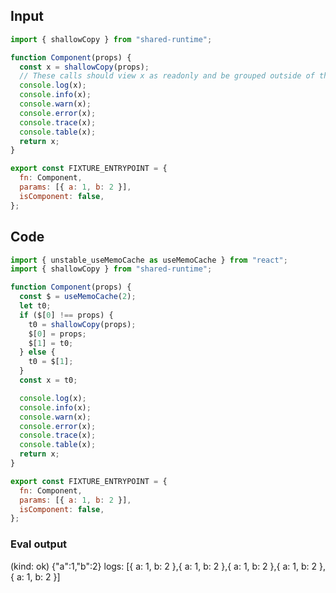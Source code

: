 
## Input

```javascript
import { shallowCopy } from "shared-runtime";

function Component(props) {
  const x = shallowCopy(props);
  // These calls should view x as readonly and be grouped outside of the reactive scope for x:
  console.log(x);
  console.info(x);
  console.warn(x);
  console.error(x);
  console.trace(x);
  console.table(x);
  return x;
}

export const FIXTURE_ENTRYPOINT = {
  fn: Component,
  params: [{ a: 1, b: 2 }],
  isComponent: false,
};

```

## Code

```javascript
import { unstable_useMemoCache as useMemoCache } from "react";
import { shallowCopy } from "shared-runtime";

function Component(props) {
  const $ = useMemoCache(2);
  let t0;
  if ($[0] !== props) {
    t0 = shallowCopy(props);
    $[0] = props;
    $[1] = t0;
  } else {
    t0 = $[1];
  }
  const x = t0;

  console.log(x);
  console.info(x);
  console.warn(x);
  console.error(x);
  console.trace(x);
  console.table(x);
  return x;
}

export const FIXTURE_ENTRYPOINT = {
  fn: Component,
  params: [{ a: 1, b: 2 }],
  isComponent: false,
};

```
      
### Eval output
(kind: ok) {"a":1,"b":2}
logs: [{ a: 1, b: 2 },{ a: 1, b: 2 },{ a: 1, b: 2 },{ a: 1, b: 2 },{ a: 1, b: 2 }]